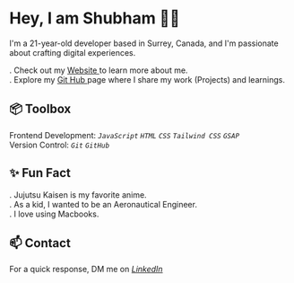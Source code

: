 <h1> Hey, I am Shubham 👋🏻 </h1>

I'm a 21-year-old developer based in Surrey, Canada, and I'm passionate about crafting digital experiences.

. Check out my <a href="">  Website </a> to learn more about me.<br>
. Explore my <a href="https://github.com/Shubham2543">  Git Hub </a> page where I share my work (Projects) and learnings.<br>

<h2> 📦 Toolbox </h2>

Frontend Development:   <em> `JavaScript` `HTML` `CSS` `Tailwind CSS` `GSAP` </em> <br>
Version Control:  <em> `Git` `GitHub` </em>

<h2> ✨ Fun Fact </h2> 

. Jujutsu Kaisen is my favorite anime. <br>
. As a kid, I wanted to be an Aeronautical Engineer. <br>
. I love using Macbooks. <br>


<h2> 📫 Contact </h2>
For a quick response, DM me on <em> <a href="https://www.linkedin.com/in/shubham-masih-3916922b5/"> LinkedIn </a> </em>

